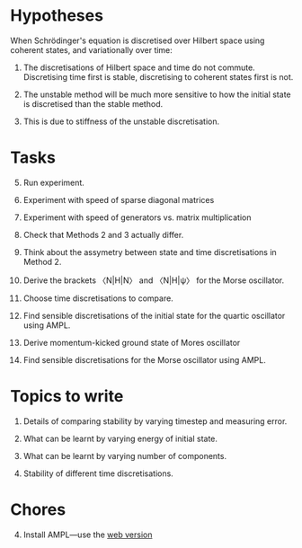 Hypotheses
=======

When Schrödinger's equation is discretised over Hilbert space using coherent states, and variationally over time:

1. The discretisations of Hilbert space and time do not commute.  Discretising time first is stable, discretising to coherent states first is not.

2. The unstable method will be much more sensitive to how the initial state is discretised than the stable method.

3. This is due to stiffness of the unstable discretisation.

Tasks
====
5. Run experiment.

6. Experiment with speed of sparse diagonal matrices

6. Experiment with speed of generators vs. matrix multiplication

3. Check that Methods 2 and 3 actually differ.

4. Think about the assymetry between state and time discretisations in Method 2.

2. Derive the brackets 〈N|H|N〉 and 〈N|H|ψ〉 for the Morse oscillator.

3. Choose time discretisations to compare.

4. Find sensible discretisations of the initial state for the quartic oscillator using AMPL.

5. Derive momentum-kicked ground state of Mores oscillator

4. Find sensible discretisations for the Morse oscillator using AMPL.

Topics to write
=====

1. Details of comparing stability by varying timestep and measuring error.

2. What can be learnt by varying energy of initial state.

3. What can be learnt by varying number of components.

4. Stability of different time discretisations.

Chores
=====

4. Install AMPL—use the [web version](http://www.ampl.com/TRYAMPL/startup.html)

